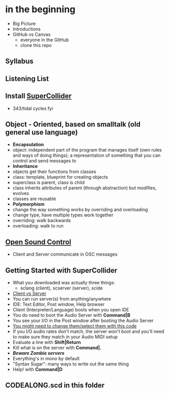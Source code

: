 # in the beginning

- Big Picture
- Introductions
- GitHub vs Canvas
  - everyone in the GitHub
  - clone this repo

## Syllabus

## Listening List

## Install [SuperCollider](https://supercollider.github.io/)
  - 343/tidal cycles fyi

## Object - Oriented, based on smalltalk (old general use language)
- **Encapsulation**
- object: independent part of the program that manages itself (own rules and ways of doing things); a representation of something that you can control and send messages to
- **Inheritance**
- objects get their functions from classes
- class: template, blueprint for creating objects
- superclass is parent, class is child
- class inherits attributes of parent (through abstraction) but modifies, evolves
- classes are reusable
- **Polymorphism**
- change the way something works by overriding and overloading
- change type, have multiple types work together
- overriding: walk backwards
- overloading: walk to run 

## [Open Sound Control](https://ccrma.stanford.edu/groups/osc/index.html)
- Client and Server communicate in OSC messages

## Getting Started with SuperCollider
- What you downloaded was actually three things:
  - sclang (client), scserver (server), scide
- [Client vs Server](https://doc.sccode.org/Guides/ClientVsServer.html)
- You can run server(s) from anything/anywhere
- IDE: Text Editor, Post window, Help browser
- Client (Interpreter/Language) boots when you open IDE
- You do need to boot the Audio Server with **Command|B**
- You see your I/O in the Post window after booting the Audio Server
- [You might need to change them/select them with this code](https://doc.sccode.org/Reference/AudioDeviceSelection.html)
- If you I/O audio rates don't match, the server won't boot and you'll need to make sure they match in your Audio MIDI setup
- Evaluate a line with **Shift|Return**
- Kill what is on the server with **Command|.**
- ***Beware Zombie servers***
- Everything's in mono by default
- "Syntax Sugar": many ways to write out the same thing
- Help! with **Command|D**

## CODEALONG.scd in this folder
